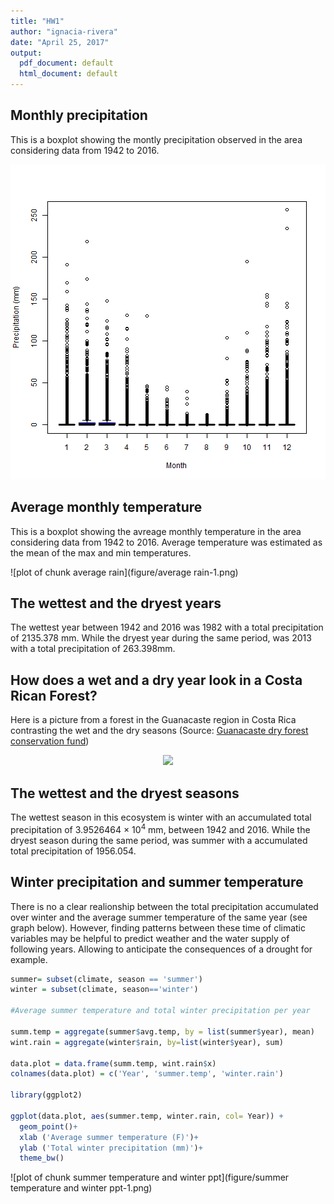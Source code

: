 ```yaml
---
title: "HW1"
author: "ignacia-rivera"
date: "April 25, 2017"
output:
  pdf_document: default
  html_document: default
---
```




## Monthly precipitation 

This is a boxplot showing the montly precipitation observed in the area considering data from 1942 to 2016.

![plot of chunk precipitation](figure/precipitation-1.png)

## Average monthly temperature 

This is a boxplot showing the avreage monthly temperature in the area considering data from 1942 to 2016. Average temperature was estimated as the mean of the max and min temperatures. 

![plot of chunk average rain](figure/average rain-1.png)



## The wettest and the dryest years

The wettest year between 1942 and 2016 was 1982 with a total precipitation of 2135.378 mm. While the dryest year during the same period, was 2013 with a total precipitation of 263.398mm.

## How does a wet and a dry year look in a Costa Rican Forest?

Here is a picture from a forest in the Guanacaste region in Costa Rica contrasting the wet and the dry seasons (Source: [Guanacaste dry forest conservation fund](http://www.gdfcf.org/biodiversity-species))

<div align="center"> <img src="C:/Users/Ignacia Rivera/Dropbox/MESM/Quarter VI/ComputingForEnvScience/Rivera_ESM262/Contrast.jpg" height=400> </div> 



## The wettest and the dryest seasons

The wettest season in this ecosystem is  winter with an accumulated total precipitation of 3.9526464 &times; 10<sup>4</sup> mm, between 1942 and 2016. While the dryest season during the same period, was summer with a accumulated total precipitation of 1956.054.

## Winter precipitation and summer temperature

There is no a clear realionship between the total precipitation accumulated over winter and the average summer temperature of the same year (see graph below). However, finding patterns between these time of climatic variables may be helpful to predict weather and the water supply of following years. Allowing to anticipate the consequences of a drought for example. 


```r
summer= subset(climate, season == 'summer')
winter = subset(climate, season=='winter')

#Average summer temperature and total winter precipitation per year

summ.temp = aggregate(summer$avg.temp, by = list(summer$year), mean)
wint.rain = aggregate(winter$rain, by=list(winter$year), sum)

data.plot = data.frame(summ.temp, wint.rain$x)
colnames(data.plot) = c('Year', 'summer.temp', 'winter.rain')

library(ggplot2)

ggplot(data.plot, aes(summer.temp, winter.rain, col= Year)) + 
  geom_point()+
  xlab ('Average summer temperature (F)')+
  ylab ('Total winter precipitation (mm)')+
  theme_bw()
```

![plot of chunk summer temperature and winter ppt](figure/summer temperature and winter ppt-1.png)

